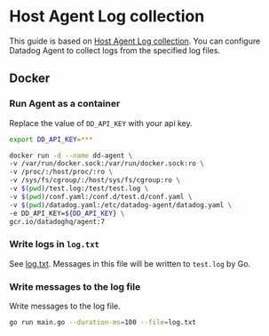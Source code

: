 # Host Agent Log collection

This guide is based on [Host Agent Log collection](https://docs.datadoghq.com/agent/logs/?tab=tailfiles).
You can configure Datadog Agent to collect logs from the specified log files.

## Docker

### Run Agent as a container

Replace the value of `DD_API_KEY` with your api key.

```bash
export DD_API_KEY=***
```

```bash
docker run -d --name dd-agent \
-v /var/run/docker.sock:/var/run/docker.sock:ro \
-v /proc/:/host/proc/:ro \
-v /sys/fs/cgroup/:/host/sys/fs/cgroup:ro \
-v $(pwd)/test.log:/test/test.log \
-v $(pwd)/conf.yaml:/conf.d/test.d/conf.yaml \
-v $(pwd)/datadog.yaml:/etc/datadog-agent/datadog.yaml \
-e DD_API_KEY=${DD_API_KEY} \
gcr.io/datadoghq/agent:7
```

### Write logs in `log.txt`

See [log.txt](./log.txt).
Messages in this file will be written to `test.log` by Go.

### Write messages to the log file

Write messages to the log file.

```bash
go run main.go --duration-ms=100 --file=log.txt
```
